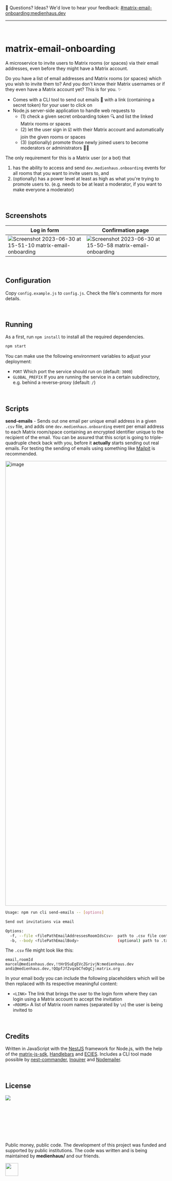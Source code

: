<br>

🖤 Questions? Ideas? We'd love to hear your feedback: [#matrix-email-onboarding:medienhaus.dev](https://matrix.to/#/#matrix-email-onboarding:medienhaus.dev)

<hr>
<br>

# matrix-email-onboarding

A microservice to invite users to Matrix rooms (or spaces) via their email addresses, even before they might have a Matrix account.

Do you have a list of email addresses and Matrix rooms (or spaces) which you wish to invite them to? And you don't know their Matrix usernames or if they even have a Matrix account yet? This is for you. ✨

- Comes with a CLI tool to send out emails 📨 with a link (containing a secret token) for your user to click on
- Node.js server-side application to handle web requests to
  - (1) check a given secret onboarding token 🔍 and list the linked Matrix rooms or spaces
  - (2) let the user sign in ☑️ with their Matrix account and automatically join the given rooms or spaces
  - (3) (optionally) promote those newly joined users to become moderators or administrators 🧑‍⚖️

The only requirement for this is a Matrix user (or a bot) that
1. has the ability to access and send `dev.medienhaus.onboarding` events for all rooms that you want to invite users to, and
2. (optionally) has a power level at least as high as what you're trying to promote users to. (e.g. needs to be at least a moderator, if you want to make everyone a moderator)

<br>

## Screenshots

| Log in form      | Confirmation page |
| ---------------- | ----------------- |
| ![Screenshot 2023-06-30 at 15-51-10 matrix-email-onboarding](https://github.com/medienhaus/matrix-email-onboarding/assets/706419/547d3542-3bfc-4a50-9854-53f075fcce7a) | ![Screenshot 2023-06-30 at 15-50-58 matrix-email-onboarding](https://github.com/medienhaus/matrix-email-onboarding/assets/706419/a60dce35-d76a-4d4a-b3af-9d670b0c359a) |

<br>

## Configuration

Copy `config.example.js` to `config.js`. Check the file's comments for more details.

<br>

## Running

As a first, run `npm install` to install all the required dependencies.

```bash
npm start
```

You can make use the following environment variables to adjust your deployment:
- `PORT` Which port the service should run on (default: `3000`)
- `GLOBAL_PREFIX` If you are running the service in a certain subdirectory, e.g. behind a reverse-proxy (default: `/`)

<br>

## Scripts

**send-emails** - Sends out one email per unique email address in a given `.csv` file, and adds one `dev.medienhaus.onboarding` event per email address to each Matrix room/space containing an encrypted identifier unique to the recipient of the email.
You can be assured that this script is going to triple-quadruple check back with you, before it **actually** starts sending out real emails. For testing the sending of emails using something like [Mailpit](https://github.com/axllent/mailpit) is recommended. 

<img width="1384" alt="image" src="https://github.com/medienhaus/matrix-email-onboarding/assets/706419/2a8bd954-cbf7-4406-bb78-a4bf669c783a">


```bash
Usage: npm run cli send-emails -- [options]

Send out invitations via email

Options:
  -f, --file <filePathEmailAddressesRoomIdsCsv>  path to .csv file containing email addresses and room IDs
  -b, --body <filePathEmailBody>                 (optional) path to .txt file containing the email body
```

The `.csv` file might look like this:
```csv
email,roomId
marcel@medienhaus.dev,!tHrDSuEgEVcZGrivjN:medienhaus.dev
andi@medienhaus.dev,!QQpfJfZvqxbCfeDgCj:matrix.org
```

In your email body you can include the following placeholders which will be then replaced with its respective meaningful content:

- `<LINK>` The link that brings the user to the login form where they can login using a Matrix account to accept the invitation
- `<ROOMS>` A list of Matrix room names (separated by `\n`) the user is being invited to

<br>

## Credits

Written in JavaScript with the [NestJS](https://github.com/nestjs/nest) framework for Node.js, with the help of the [matrix-js-sdk](https://github.com/matrix-org/matrix-js-sdk), [Handlebars](https://github.com/handlebars-lang/handlebars.js) and [ECIES](https://github.com/ecies/js). Includes a CLI tool made possible by [nest-commander](https://github.com/jmcdo29/nest-commander), [Inquirer](https://github.com/SBoudrias/Inquirer.js) and [Nodemailer](https://github.com/nodemailer/nodemailer).

<br>

## License

<a href="LICENSE"><img src="https://mirrors.creativecommons.org/presskit/buttons/88x31/svg/cc-zero.svg" /></a>

<br><br><br><br><br><br>

Public money, public code. The development of this project was funded and supported by public institutions. The code was written and is being maintained by **medienhaus/** and our friends.

<a href="https://medienhaus.dev" target="_blank"><img src="https://medienhaus.dev/favicon.svg" width="40" /></a>
